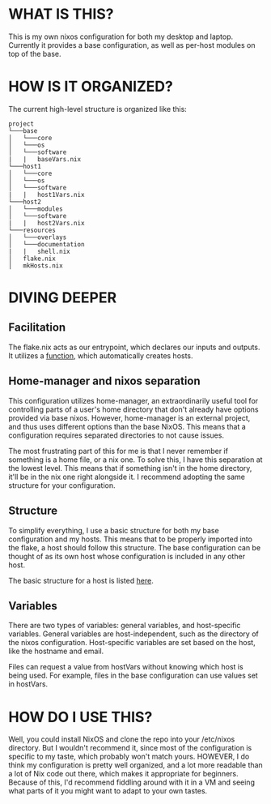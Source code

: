 # WHAT IS THIS?
This is my own nixos configuration for both my desktop and laptop. Currently it provides a base configuration, as well as per-host modules on top of the base.

# HOW IS IT ORGANIZED?
The current high-level structure is organized like this:

```
project
└───base
│   └───core
│   └───os
│   └───software
|   |   baseVars.nix
└───host1
│   └───core
│   └───os
│   └───software
|   |   host1Vars.nix
└───host2
│   └───modules
│   └───software
|   |   host2Vars.nix
└───resources
│   └───overlays
│   └───documentation
|   |   shell.nix
│   flake.nix
│   mkHosts.nix
```

# DIVING DEEPER

## Facilitation
The flake.nix acts as our entrypoint, which declares our inputs and outputs. It utilizes a [function](./mkHosts.nix), which automatically creates hosts.

## Home-manager and nixos separation
This configuration utilizes home-manager, an extraordinarily useful tool for controlling parts of a user's home directory that don't already have options provided via base nixos. However, home-manager is an external project, and thus uses different options than the base NixOS. This means that a configuration requires separated directories to not cause issues.

The most frustrating part of this for me is that I never remember if something is a home file, or a nix one. To solve this, I have this separation at the lowest level. This means that if something isn't in the home directory, it'll be in the nix one right alongside it. I recommend adopting the same structure for your configuration.

## Structure
To simplify everything, I use a basic structure for both my base configuration and my hosts. This means that to be properly imported into the flake, a host should follow this structure. The base configuration can be thought of as its own host whose configuration is included in any other host.

The basic structure for a host is listed [here](./resources/documentation/structure.md).

## Variables
There are two types of variables: general variables, and host-specific variables. General variables are host-independent, such as the directory of the nixos configuration. Host-specific variables are set based on the host, like the hostname and email.

Files can request a value from hostVars without knowing which host is being used. For example, files in the base configuration can use values set in hostVars.

# HOW DO I USE THIS?

Well, you could install NixOS and clone the repo into your /etc/nixos directory. But I wouldn't recommend it, since most of the configuration is specific to my taste, which probably won't match yours. HOWEVER, I do think my configuration is pretty well organized, and a lot more readable than a lot of Nix code out there, which makes it appropriate for beginners. Because of this, I'd recommend fiddling around with it in a VM and seeing what parts of it you might want to adapt to your own tastes.